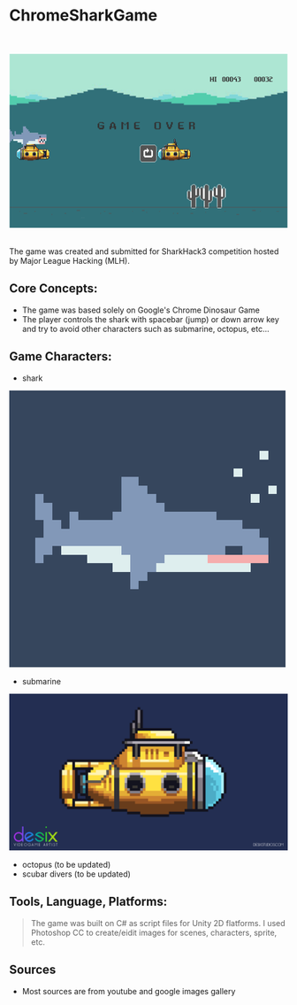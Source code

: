 # Chrome**Shark**Game 

<br>

![Game Cover](/imgs/readmegamecover.png)

<br>
The game was created and submitted for SharkHack3 competition hosted by Major League Hacking (MLH). 

## **Core Concepts:** 

- The game was based solely on Google's Chrome Dinosaur Game
- The player controls the shark with spacebar (jump) or down arrow key and try to avoid other characters such as submarine, octopus, etc...

## **Game Characters:** 
- shark

![shark image](/imgs/sharkmodel.gif)

- submarine

![shark image](/imgs/sub.gif)

- octopus (to be updated)
- scubar divers (to be updated)

## **Tools, Language, Platforms:** 
> The game was built on C# as script files for Unity 2D flatforms. I used Photoshop CC to create/eidit images for scenes, characters, sprite, etc.

## **Sources** 

- Most sources are from youtube and google images gallery
